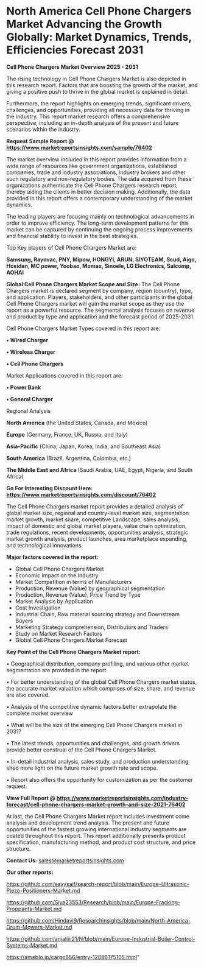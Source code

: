 # North America Cell Phone Chargers Market Advancing the Growth Globally: Market Dynamics, Trends, Efficiencies Forecast 2031

<Strong> Cell Phone Chargers Market Overview 2025 - 2031</strong>

The rising technology in Cell Phone Chargers Market is also depicted in this research report. Factors that are boosting the growth of the market, and giving a positive push to thrive in the global market is explained in detail.

Furthermore, the report highlights on emerging trends, significant drivers, challenges, and opportunities, providing all necessary data for thriving in the industry. This report market research offers a comprehensive perspective, including an in-depth analysis of the present and future scenarios within the industry.

<strong>Request Sample Report @ <a href=https://www.marketreportsinsights.com/sample/76402>https://www.marketreportsinsights.com/sample/76402</a></strong>

The market overview included in this report provides information from a wide range of resources like government organizations, established companies, trade and industry associations, industry brokers and other such regulatory and non-regulatory bodies. The data acquired from these organizations authenticate the Cell Phone Chargers research report, thereby aiding the clients in better decision making. Additionally, the data provided in this report offers a contemporary understanding of the market dynamics.

The leading players are focusing mainly on technological advancements in order to improve efficiency. The long-term development patterns for this market can be captured by continuing the ongoing process improvements and financial stability to invest in the best strategies.

Top Key players of Cell Phone Chargers Market are:

<strong>Samsung, Rayovac, PNY, Mipow, HONGYI, ARUN, SIYOTEAM, Scud, Aigo, Hosiden, MC power, Yoobao, Momax, Sinoele, LG Electronics, Salcomp, AOHAI</strong>

<strong><b>Global Cell Phone Chargers Market Scope and Size:</b></strong>
The Cell Phone Chargers market is declared segment by company, region (country), type, and application. Players, stakeholders, and other participants in the global Cell Phone Chargers market will gain the market scope as they use the report as a powerful resource. The segmental analysis focuses on revenue and product by type and application and the forecast period of 2025-2031.

Cell Phone Chargers Market Types covered in this report are:

<strong>• Wired Charger

• Wireless Charger

• Cell Phone Chargers</strong>

Market Applications covered in this report are:

<strong>• Power Bank

• General Charger</strong> 

Regional Analysis

<strong>North America</strong> (the United States, Canada, and Mexico)

<strong>Europe</strong> (Germany, France, UK, Russia, and Italy)

<strong>Asia-Pacific</strong> (China, Japan, Korea, India, and Southeast Asia)

<strong>South America</strong> (Brazil, Argentina, Colombia, etc.)

<strong>The Middle East and Africa</strong> (Saudi Arabia, UAE, Egypt, Nigeria, and South Africa)

<strong>Go For Interesting Discount Here: <a href=https://www.marketreportsinsights.com/discount/76402>https://www.marketreportsinsights.com/discount/76402</a></strong>

The Cell Phone Chargers market report provides a detailed analysis of global market size, regional and country-level market size, segmentation market growth, market share, competitive Landscape, sales analysis, impact of domestic and global market players, value chain optimization, trade regulations, recent developments, opportunities analysis, strategic market growth analysis, product launches, area marketplace expanding, and technological innovations.

<strong><b>Major factors covered in the report:</b></strong>
<ul>
  <li>Global Cell Phone Chargers Market </li>
  <li>Economic Impact on the Industry</li>
  <li>Market Competition in terms of Manufacturers</li>
  <li>Production, Revenue (Value) by geographical segmentation</li>
  <li>Production, Revenue (Value), Price Trend by Type</li>
  <li>Market Analysis by Application</li>
  <li>Cost Investigation</li>
  <li>Industrial Chain, Raw material sourcing strategy and Downstream Buyers</li>
  <li>Marketing Strategy comprehension, Distributors and Traders</li>
  <li>Study on Market Research Factors</li>
  <li>Global Cell Phone Chargers Market Forecast</li>
</ul>

<strong><b>Key Point of the Cell Phone Chargers Market report:</b></strong>

• Geographical distribution, company profiling, and various other market segmentation are provided in the report.

• For better understanding of the global Cell Phone Chargers market status, the accurate market valuation which comprises of size, share, and revenue are also covered.

• Analysis of the competitive dynamic factors better extrapolate the complete market overview

• What will be the size of the emerging Cell Phone Chargers market in 2031?

• The latest trends, opportunities and challenges, and growth drivers provide better construal of the Cell Phone Chargers Market.

• In-detail industrial analysis, sales study, and production understanding shed more light on the future market growth rate and scope.

• Report also offers the opportunity for customization as per the customer request.

<strong><b>View Full Report @ <a href=https://www.marketreportsinsights.com/industry-forecast/cell-phone-chargers-market-growth-and-size-2021-76402>https://www.marketreportsinsights.com/industry-forecast/cell-phone-chargers-market-growth-and-size-2021-76402</a></b></strong>


At last, the Cell Phone Chargers Market report includes investment come analysis and development trend analysis. The present and future opportunities of the fastest growing international industry segments are coated throughout this report. This report additionally presents product specification, manufacturing method, and product cost structure, and price structure.

<strong>Contact Us:</strong>
sales@marketreportsinsights.com

<strong>Our other reports:</strong>

<a href=https://github.com/sayysaif/search-report/blob/main/Europe-Ultrasonic-Piezo-Positioners-Market.md>https://github.com/sayysaif/search-report/blob/main/Europe-Ultrasonic-Piezo-Positioners-Market.md</a>

<a href=https://github.com/Siya23553/Research/blob/main/Europe-Fracking-Proppants-Market.md>https://github.com/Siya23553/Research/blob/main/Europe-Fracking-Proppants-Market.md</a>

<a href=https://github.com/Hindavi9/Researchinsights/blob/main/North-America-Drum-Mowers-Market.md>https://github.com/Hindavi9/Researchinsights/blob/main/North-America-Drum-Mowers-Market.md</a>

<a href=https://github.com/anjaliiii21/N/blob/main/Europe-Industrial-Boiler-Control-Systems-Market.md>https://github.com/anjaliiii21/N/blob/main/Europe-Industrial-Boiler-Control-Systems-Market.md</a>

<a href=https://ameblo.jp/cargo656/entry-12886175105.html>https://ameblo.jp/cargo656/entry-12886175105.html</a>"
